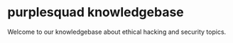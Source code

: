 # purplesquad knowledgebase

Welcome to our knowledgebase about ethical hacking and security topics.